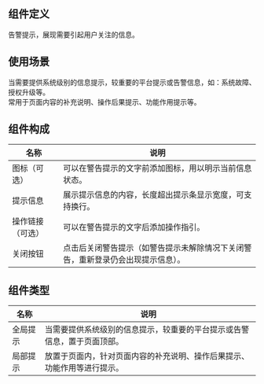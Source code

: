 ## 组件定义

告警提示，展现需要引起用户关注的信息。

## 使用场景

当需要提供系统级别的信息提示，较重要的平台提示或告警信息，如：系统故障、授权升级等。  
常用于页面内容的补充说明、操作后果提示、功能作用提示等。

## 组件构成

| 名称 | 说明  |
| --- | ---  |
| 图标（可选） | 可以在警告提示的文字前添加图标，用以明示当前信息状态。 |
| 提示信息 | 展示提示信息的内容，长度超出提示条显示宽度，可支持换行。 |
| 操作链接（可选） | 可以在警告提示的文字后添加操作指引。 |
| 关闭按钮 | 点击后关闭警告提示（如警告提示未解除情况下关闭警告，重新登录仍会出现提示信息）。 |

## 组件类型

| 名称 | 说明  |
| --- | ---  |
| 全局提示 | 当需要提供系统级别的信息提示，较重要的平台提示或告警信息，置于页面顶部。 |
| 局部提示 | 放置于页面内，针对页面内容的补充说明、操作后果提示、功能作用等进行提示。 |
